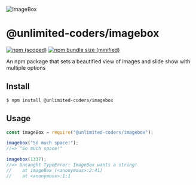 ![ImageBox](http://blagojcetaleski.com/baleee/image-box-js.png)

# @unlimited-coders/imagebox

[![npm (scoped)](https://img.shields.io/npm/v/@unlimited-coders/imagebox.svg)](https://www.npmjs.com/package/@unlimited-coders/imagebox)
[![npm bundle size (minified)](https://img.shields.io/bundlephobia/min/@unlimited-coders/imagebox.svg)](https://www.npmjs.com/package/@unlimited-coders/imagebox)

An npm package that sets a beautified view of images and slide show with multiple options

## Install

```
$ npm install @unlimited-coders/imagebox
```

## Usage

```js
const imageBox = require("@unlimited-coders/imagebox");

imagebox("So much space!");
//=> "So much space!"

imagebox(1337);
//=> Uncaught TypeError: ImageBox wants a string!
//    at imageBox (<anonymous>:2:41)
//    at <anonymous>:1:1
```
